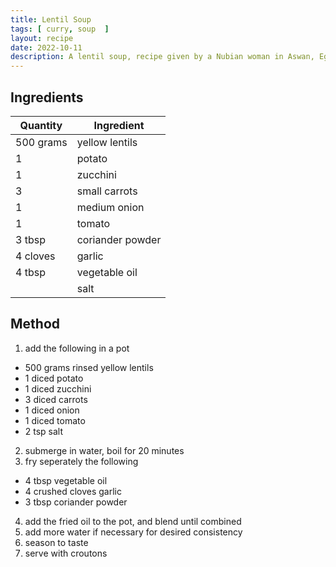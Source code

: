 ```yaml
---
title: Lentil Soup
tags: [ curry, soup  ]
layout: recipe
date: 2022-10-11
description: A lentil soup, recipe given by a Nubian woman in Aswan, Egypt.
---
```

## Ingredients

|Quantity|Ingredient
|-|-
|500 grams|yellow lentils
|1|potato
|1|zucchini
|3|small carrots
|1|medium onion
|1|tomato
|3 tbsp|coriander powder
|4 cloves|garlic
|4 tbsp|vegetable oil
||salt


## Method

1. add the following in a pot
  - 500 grams rinsed yellow lentils
  - 1 diced potato
  - 1 diced zucchini
  - 3 diced carrots
  - 1 diced onion
  - 1 diced tomato
  - 2 tsp salt
2. submerge in water, boil for 20 minutes
3. fry seperately the following
  - 4 tbsp vegetable oil
  - 4 crushed cloves garlic
  - 3 tbsp coriander powder
4. add the fried oil to the pot, and blend until combined
5. add more water if necessary for desired consistency
6. season to taste
7. serve with croutons
